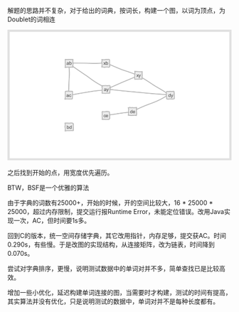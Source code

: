 解题的思路并不复杂，对于给出的词典，按词长，构建一个图，以词为顶点，为Doublet的词相连

![doublet graph](doublet%20graph.png "doublet graph")

之后找到开始的点，用宽度优先遍历。

BTW，BSF是一个优雅的算法

由于字典的词数有25000+，开始的时候，开的空间比较大，16 * 25000 * 25000，超过内存限制，提交运行报Runtime Error，未能定位错误。改用Java实现一次，AC，但时间要1s多。

回到C的版本，统一空间存储字典，其它改用指针，内存足够，提交获AC。时间0.290s，有些慢。于是改图的实现结构，从连接矩阵，改为链表，时间降到0.070s。

尝试对字典排序，更慢，说明测试数据中的单词对并不多，简单查找已是比较高效。

增加一些小优化，延迟构建单词连接的图，当需要时才构建，测试的时间有提高，其实算法并没有优化，只是说明测试的数据中，单词对并不是每种长度都有。

